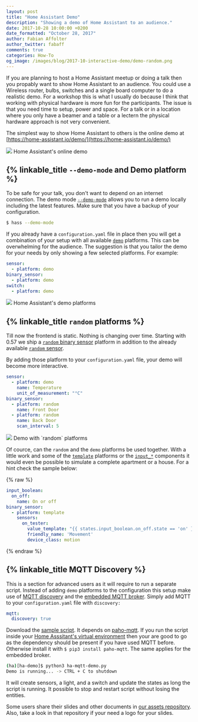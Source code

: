 ```yaml
---
layout: post
title: "Home Assistant Demo"
description: "Showing a demo of Home Assistant to an audience."
date: 2017-10-28 10:00:00 +0200
date_formatted: "October 28, 2017"
author: Fabian Affolter
author_twitter: fabaff
comments: true
categories: How-To
og_image: /images/blog/2017-10-interactive-demo/demo-random.png
---
```


If you are planning to host a Home Assistant meetup or doing a talk then you propably want to show Home Assistant to an audience. You could use a Wireless router, bulbs, switches and a single board computer to do a realistic demo. For a workshop this is what I usually do because I think that working with physical hardware is more fun for the participants. The issue is that you need time to setup, power and space. For a talk or in a location where you only have a beamer and a table or a lectern the physical hardware approach is not very convenient.

The simplest way to show Home Assistant to others is the online demo at [https://home-assistant.io/demo/](https://home-assistant.io/demo/)

<p class='img'>
  <img src='/images/blog/2017-10-interactive-demo/online-demo.png' />
  Home Assistant's online demo
</p>

<!--more-->

## {% linkable_title `--demo-mode` and Demo platform %}
To be safe for your talk, you don't want to depend on an internet connection. The demo mode [`--demo-mode`](/docs/tools/hass/) allows you to run a demo locally including the latest features. Make sure that you have a backup of your configuration.

```bash
$ hass --demo-mode
```

If you already have a `configuration.yaml` file in place then you will get a combination of your setup with all available  [`demo`](/components/demo/) platforms. This can be overwhelming for the audience. The suggestion is that you tailor the demo for your needs by only showing a few selected platforms. For example:

```yaml
sensor:
  - platform: demo
binary_sensor:
  - platform: demo
switch:
  - platform: demo
```

<p class='img'>
  <img src='/images/blog/2017-10-interactive-demo/demo-platforms.png' />
  Home Assistant's demo platforms
</p>

## {% linkable_title `random` platforms %}
Till now the frontend is static. Nothing is changing over time. Starting with 0.57 we ship a [`random` binary sensor](https://github.com/home-assistant/home-assistant.github.io/blob/next/source/_components/binary_sensor.random.markdown) platform in addition to the already available [`random` sensor](/components/sensor.random/).

By adding those platform to your `configuration.yaml` file, your demo will become more interactive.

```yaml
sensor:
  - platform: demo
    name: Temperature
    unit_of_measurement: "°C"
binary_sensor:
  - platform: random
    name: Front Door
  - platform: random
    name: Back Door
    scan_interval: 5
```

<p class='img'>
  <img src='/images/blog/2017-10-interactive-demo/demo-random.png' />
  Demo with `random` platforms
</p>

Of cource, can the `random` and the `demo` platforms be used together. With a little work and some of the [`template`](/components/#search/template) platforms or the [`input_*`](/components/#search/input) components it would even be possible to simulate a complete apartment or a house. For a hint check the sample below:

{% raw %}
```yaml
input_boolean:
  on_off:
    name: On or off
binary_sensor:
  - platform: template
    sensors:
      on_tester:
        value_template: "{{ states.input_boolean.on_off.state == 'on' }}"
        friendly_name: 'Movement'
        device_class: motion
```
{% endraw %}

## {% linkable_title MQTT Discovery %}
This is a section for advanced users as it will require to run a separate script. Instead of adding `demo` platforms to the configuration this setup make use of [MQTT discovery](/docs/mqtt/discovery/) and the [embedded MQTT broker](/docs/mqtt/broker/#embedded-broker). Simply add MQTT to your `configuration.yaml` file with `discovery:`

```yaml
mqtt:
  discovery: true
```

Download the [sample script](https://github.com/home-assistant/home-assistant-dev-helper/blob/master/ha-mqtt-demo.py). It depends on [paho-mqtt](https://pypi.python.org/pypi/paho-mqtt). If you run the script inside your [Home Asssitant's virtual environment](/docs/installation/virtualenv/) then your are good to go as the dependency should be present if you have used MQTT before. Otherwise install it with `$ pip3 install paho-mqtt`. The same applies for the embedded broker.

```bash
(ha)[ha-demo]$ python3 ha-mqtt-demo.py
Demo is running... -> CTRL + C to shutdown
```

It will create sensors, a light, and a switch and update the states as long the script is running. It possible to stop and restart script without losing the entities.

Some users share their slides and other documents in [our assets repository](https://github.com/home-assistant/home-assistant-assets). Also, take a look in that repository if your need a logo for your slides.

